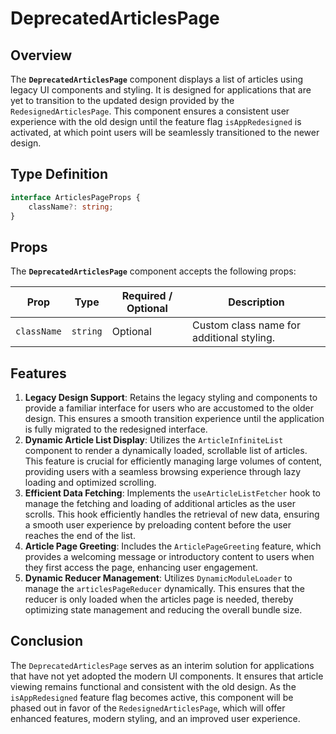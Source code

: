 # DeprecatedArticlesPage

## Overview

The **`DeprecatedArticlesPage`** component displays a list of articles using legacy UI components and styling. It is designed for applications that are yet to transition to the updated design provided by the `RedesignedArticlesPage`. This component ensures a consistent user experience with the old design until the feature flag `isAppRedesigned` is activated, at which point users will be seamlessly transitioned to the newer design.

## Type Definition

```typescript
interface ArticlesPageProps {
    className?: string;
}
```
## Props
The **`DeprecatedArticlesPage`** component accepts the following props:

| Prop        | Type     | Required / Optional | Description                             |
|-------------|----------|---------------------|-----------------------------------------|
| `className` | `string` | Optional            | Custom class name for additional styling. |

## Features

1. **Legacy Design Support**: Retains the legacy styling and components to provide a familiar interface for users who are accustomed to the older design. This ensures a smooth transition experience until the application is fully migrated to the redesigned interface.
2. **Dynamic Article List Display**: Utilizes the `ArticleInfiniteList` component to render a dynamically loaded, scrollable list of articles. This feature is crucial for efficiently managing large volumes of content, providing users with a seamless browsing experience through lazy loading and optimized scrolling.
3. **Efficient Data Fetching**: Implements the `useArticleListFetcher` hook to manage the fetching and loading of additional articles as the user scrolls. This hook efficiently handles the retrieval of new data, ensuring a smooth user experience by preloading content before the user reaches the end of the list.
4. **Article Page Greeting**: Includes the `ArticlePageGreeting` feature, which provides a welcoming message or introductory content to users when they first access the page, enhancing user engagement.
5. **Dynamic Reducer Management**: Utilizes `DynamicModuleLoader` to manage the `articlesPageReducer` dynamically. This ensures that the reducer is only loaded when the articles page  is needed, thereby optimizing state management and reducing the overall bundle size.


## Conclusion
The `DeprecatedArticlesPage` serves as an interim solution for applications that have not yet adopted the modern UI components. It ensures that article viewing remains functional and consistent with the old design. As the `isAppRedesigned` feature flag becomes active, this component will be phased out in favor of the `RedesignedArticlesPage`, which will offer enhanced features, modern styling, and an improved user experience.
